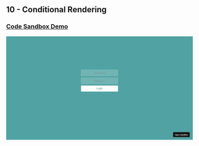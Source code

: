 ## 10 - Conditional Rendering

### [Code Sandbox Demo](https://6f16uk.csb.app/)

!["Page"](./Page.png)
